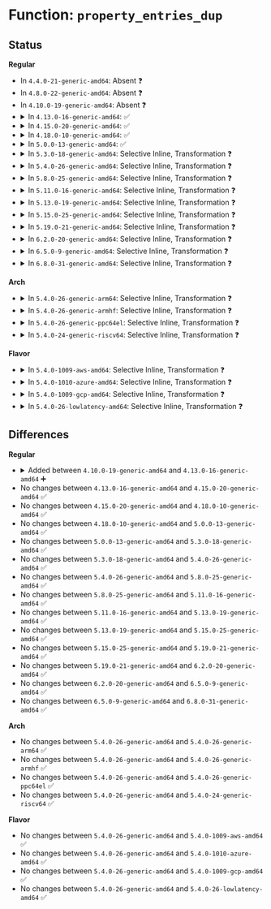 # Function: <code>property_entries_dup</code>

## Status
<b>Regular</b>
<ul>
<li>
In <code>4.4.0-21-generic-amd64</code>: Absent ❓
</li>
<li>
In <code>4.8.0-22-generic-amd64</code>: Absent ❓
</li>
<li>
In <code>4.10.0-19-generic-amd64</code>: Absent ❓
</li>
<li>
<details>
<summary>In <code>4.13.0-16-generic-amd64</code>: ✅</summary>

```c
struct property_entry * property_entries_dup(const struct property_entry * properties)
```

```json
{
  "name": "property_entries_dup",
  "collision_type": "Unique Global",
  "inline_type": "No",
  "funcs": [
    {
      "addr": 18446744071585033520,
      "name": "property_entries_dup",
      "external": true,
      "loc": "drivers/base/property.c:758",
      "file": "drivers/base/property.c",
      "inline": "seen, unknown",
      "caller_inline": [],
      "caller_func": [
        "drivers/base/property.c:device_add_properties",
        "drivers/spi/spi.c:spi_register_board_info",
        "drivers/i2c/i2c-boardinfo.c:i2c_register_board_info"
      ]
    }
  ],
  "symbols": [
    {
      "addr": 18446744071585033520,
      "name": "property_entries_dup",
      "section": ".text",
      "bind": "STB_GLOBAL",
      "size": 703
    }
  ]
}
```
</details>
</li>
<li>
<details>
<summary>In <code>4.15.0-20-generic-amd64</code>: ✅</summary>

```c
struct property_entry * property_entries_dup(const struct property_entry * properties)
```

```json
{
  "name": "property_entries_dup",
  "collision_type": "Unique Global",
  "inline_type": "No",
  "funcs": [
    {
      "addr": 18446744071585456384,
      "name": "property_entries_dup",
      "external": true,
      "loc": "drivers/base/property.c:799",
      "file": "drivers/base/property.c",
      "inline": "seen, unknown",
      "caller_inline": [],
      "caller_func": [
        "drivers/base/property.c:device_add_properties",
        "drivers/spi/spi.c:spi_register_board_info",
        "drivers/i2c/i2c-boardinfo.c:i2c_register_board_info"
      ]
    }
  ],
  "symbols": [
    {
      "addr": 18446744071585456384,
      "name": "property_entries_dup",
      "section": ".text",
      "bind": "STB_GLOBAL",
      "size": 703
    }
  ]
}
```
</details>
</li>
<li>
<details>
<summary>In <code>4.18.0-10-generic-amd64</code>: ✅</summary>

```c
struct property_entry * property_entries_dup(const struct property_entry * properties)
```

```json
{
  "name": "property_entries_dup",
  "collision_type": "Unique Global",
  "inline_type": "No",
  "funcs": [
    {
      "addr": 18446744071585700064,
      "name": "property_entries_dup",
      "external": true,
      "loc": "drivers/base/property.c:859",
      "file": "drivers/base/property.c",
      "inline": "seen, unknown",
      "caller_inline": [],
      "caller_func": [
        "drivers/base/property.c:device_add_properties",
        "drivers/spi/spi.c:spi_register_board_info",
        "drivers/i2c/i2c-boardinfo.c:i2c_register_board_info"
      ]
    }
  ],
  "symbols": [
    {
      "addr": 18446744071585700064,
      "name": "property_entries_dup",
      "section": ".text",
      "bind": "STB_GLOBAL",
      "size": 779
    }
  ]
}
```
</details>
</li>
<li>
<details>
<summary>In <code>5.0.0-13-generic-amd64</code>: ✅</summary>

```c
struct property_entry * property_entries_dup(const struct property_entry * properties)
```

```json
{
  "name": "property_entries_dup",
  "collision_type": "Unique Global",
  "inline_type": "No",
  "funcs": [
    {
      "addr": 18446744071585834416,
      "name": "property_entries_dup",
      "external": true,
      "loc": "drivers/base/swnode.c:380",
      "file": "drivers/base/swnode.c",
      "inline": "seen, unknown",
      "caller_inline": [],
      "caller_func": [
        "drivers/base/swnode.c:fwnode_create_software_node",
        "drivers/spi/spi.c:spi_register_board_info",
        "drivers/i2c/i2c-boardinfo.c:i2c_register_board_info"
      ]
    }
  ],
  "symbols": [
    {
      "addr": 18446744071585834416,
      "name": "property_entries_dup",
      "section": ".text",
      "bind": "STB_GLOBAL",
      "size": 826
    }
  ]
}
```
</details>
</li>
<li>
<details>
<summary>In <code>5.3.0-18-generic-amd64</code>: Selective Inline, Transformation ❓</summary>

```c
struct property_entry * property_entries_dup(const struct property_entry * properties)
```

```json
{
  "name": "property_entries_dup",
  "collision_type": "Unique Global",
  "inline_type": "Selective",
  "funcs": [
    {
      "addr": 18446744071586072222,
      "name": "property_entries_dup",
      "external": true,
      "loc": "drivers/base/swnode.c:419",
      "file": "drivers/base/swnode.c",
      "inline": "not declared, inlined",
      "caller_inline": [
        "drivers/base/swnode.c:fwnode_create_software_node"
      ],
      "caller_func": [
        "drivers/base/swnode.c:fwnode_create_software_node",
        "drivers/spi/spi.c:spi_register_board_info",
        "drivers/i2c/i2c-boardinfo.c:i2c_register_board_info"
      ]
    }
  ],
  "symbols": [
    {
      "addr": 18446744071586071296,
      "name": "property_entries_dup.part.0",
      "section": ".text",
      "bind": "STB_LOCAL",
      "size": 791
    },
    {
      "addr": 18446744071586072096,
      "name": "property_entries_dup",
      "section": ".text",
      "bind": "STB_GLOBAL",
      "size": 24
    }
  ]
}
```
</details>
</li>
<li>
<details>
<summary>In <code>5.4.0-26-generic-amd64</code>: Selective Inline, Transformation ❓</summary>

```c
struct property_entry * property_entries_dup(const struct property_entry * properties)
```

```json
{
  "name": "property_entries_dup",
  "collision_type": "Unique Global",
  "inline_type": "Selective",
  "funcs": [
    {
      "addr": 18446744071586219630,
      "name": "property_entries_dup",
      "external": true,
      "loc": "drivers/base/swnode.c:419",
      "file": "drivers/base/swnode.c",
      "inline": "not declared, inlined",
      "caller_inline": [
        "drivers/base/swnode.c:fwnode_create_software_node"
      ],
      "caller_func": [
        "drivers/base/swnode.c:fwnode_create_software_node",
        "drivers/spi/spi.c:spi_register_board_info",
        "drivers/i2c/i2c-boardinfo.c:i2c_register_board_info"
      ]
    }
  ],
  "symbols": [
    {
      "addr": 18446744071586218704,
      "name": "property_entries_dup.part.0",
      "section": ".text",
      "bind": "STB_LOCAL",
      "size": 791
    },
    {
      "addr": 18446744071586219504,
      "name": "property_entries_dup",
      "section": ".text",
      "bind": "STB_GLOBAL",
      "size": 24
    }
  ]
}
```
</details>
</li>
<li>
<details>
<summary>In <code>5.8.0-25-generic-amd64</code>: Selective Inline, Transformation ❓</summary>

```c
struct property_entry * property_entries_dup(const struct property_entry * properties)
```

```json
{
  "name": "property_entries_dup",
  "collision_type": "Unique Global",
  "inline_type": "Selective",
  "funcs": [
    {
      "addr": 18446744071586984009,
      "name": "property_entries_dup",
      "external": true,
      "loc": "drivers/base/swnode.c:296",
      "file": "drivers/base/swnode.c",
      "inline": "not declared, inlined",
      "caller_inline": [
        "drivers/base/swnode.c:fwnode_create_software_node"
      ],
      "caller_func": [
        "drivers/base/swnode.c:fwnode_create_software_node",
        "drivers/spi/spi.c:spi_register_board_info",
        "drivers/i2c/i2c-boardinfo.c:i2c_register_board_info"
      ]
    }
  ],
  "symbols": [
    {
      "addr": 18446744071586983056,
      "name": "property_entries_dup.part.0",
      "section": ".text",
      "bind": "STB_LOCAL",
      "size": 273
    },
    {
      "addr": 18446744071586983344,
      "name": "property_entries_dup",
      "section": ".text",
      "bind": "STB_GLOBAL",
      "size": 24
    }
  ]
}
```
</details>
</li>
<li>
<details>
<summary>In <code>5.11.0-16-generic-amd64</code>: Selective Inline, Transformation ❓</summary>

```c
struct property_entry * property_entries_dup(const struct property_entry * properties)
```

```json
{
  "name": "property_entries_dup",
  "collision_type": "Unique Global",
  "inline_type": "Selective",
  "funcs": [
    {
      "addr": 18446744071587069577,
      "name": "property_entries_dup",
      "external": true,
      "loc": "drivers/base/swnode.c:296",
      "file": "drivers/base/swnode.c",
      "inline": "not declared, inlined",
      "caller_inline": [
        "drivers/base/swnode.c:fwnode_create_software_node"
      ],
      "caller_func": [
        "drivers/base/swnode.c:fwnode_create_software_node",
        "drivers/spi/spi.c:spi_register_board_info",
        "drivers/i2c/i2c-boardinfo.c:i2c_register_board_info"
      ]
    }
  ],
  "symbols": [
    {
      "addr": 18446744071587068576,
      "name": "property_entries_dup.part.0",
      "section": ".text",
      "bind": "STB_LOCAL",
      "size": 273
    },
    {
      "addr": 18446744071587068864,
      "name": "property_entries_dup",
      "section": ".text",
      "bind": "STB_GLOBAL",
      "size": 24
    }
  ]
}
```
</details>
</li>
<li>
<details>
<summary>In <code>5.13.0-19-generic-amd64</code>: Selective Inline, Transformation ❓</summary>

```c
struct property_entry * property_entries_dup(const struct property_entry * properties)
```

```json
{
  "name": "property_entries_dup",
  "collision_type": "Unique Global",
  "inline_type": "Selective",
  "funcs": [
    {
      "addr": 18446744071586955658,
      "name": "property_entries_dup",
      "external": true,
      "loc": "drivers/base/swnode.c:310",
      "file": "drivers/base/swnode.c",
      "inline": "not declared, inlined",
      "caller_inline": [
        "drivers/base/swnode.c:fwnode_create_software_node"
      ],
      "caller_func": [
        "drivers/base/swnode.c:fwnode_create_software_node"
      ]
    }
  ],
  "symbols": [
    {
      "addr": 18446744071586952832,
      "name": "property_entries_dup.part.0",
      "section": ".text",
      "bind": "STB_LOCAL",
      "size": 251
    },
    {
      "addr": 18446744071586953088,
      "name": "property_entries_dup",
      "section": ".text",
      "bind": "STB_GLOBAL",
      "size": 24
    }
  ]
}
```
</details>
</li>
<li>
<details>
<summary>In <code>5.15.0-25-generic-amd64</code>: Selective Inline, Transformation ❓</summary>

```c
struct property_entry * property_entries_dup(const struct property_entry * properties)
```

```json
{
  "name": "property_entries_dup",
  "collision_type": "Unique Global",
  "inline_type": "Selective",
  "funcs": [
    {
      "addr": 18446744071587521658,
      "name": "property_entries_dup",
      "external": true,
      "loc": "drivers/base/swnode.c:312",
      "file": "drivers/base/swnode.c",
      "inline": "not declared, inlined",
      "caller_inline": [
        "drivers/base/swnode.c:fwnode_create_software_node"
      ],
      "caller_func": [
        "drivers/base/swnode.c:fwnode_create_software_node"
      ]
    }
  ],
  "symbols": [
    {
      "addr": 18446744071587519440,
      "name": "property_entries_dup.part.0",
      "section": ".text",
      "bind": "STB_LOCAL",
      "size": 251
    },
    {
      "addr": 18446744071587519696,
      "name": "property_entries_dup",
      "section": ".text",
      "bind": "STB_GLOBAL",
      "size": 24
    }
  ]
}
```
</details>
</li>
<li>
<details>
<summary>In <code>5.19.0-21-generic-amd64</code>: Selective Inline, Transformation ❓</summary>

```c
struct property_entry * property_entries_dup(const struct property_entry * properties)
```

```json
{
  "name": "property_entries_dup",
  "collision_type": "Unique Global",
  "inline_type": "Selective",
  "funcs": [
    {
      "addr": 18446744071588849122,
      "name": "property_entries_dup",
      "external": true,
      "loc": "drivers/base/swnode.c:312",
      "file": "drivers/base/swnode.c",
      "inline": "not declared, inlined",
      "caller_inline": [
        "drivers/base/swnode.c:fwnode_create_software_node"
      ],
      "caller_func": [
        "drivers/base/swnode.c:fwnode_create_software_node"
      ]
    }
  ],
  "symbols": [
    {
      "addr": 18446744071588847408,
      "name": "property_entries_dup.part.0",
      "section": ".text",
      "bind": "STB_LOCAL",
      "size": 296
    },
    {
      "addr": 18446744071588847712,
      "name": "property_entries_dup",
      "section": ".text",
      "bind": "STB_GLOBAL",
      "size": 36
    }
  ]
}
```
</details>
</li>
<li>
<details>
<summary>In <code>6.2.0-20-generic-amd64</code>: Selective Inline, Transformation ❓</summary>

```c
struct property_entry * property_entries_dup(const struct property_entry * properties)
```

```json
{
  "name": "property_entries_dup",
  "collision_type": "Unique Global",
  "inline_type": "Selective",
  "funcs": [
    {
      "addr": 18446744071590353442,
      "name": "property_entries_dup",
      "external": true,
      "loc": "drivers/base/swnode.c:312",
      "file": "drivers/base/swnode.c",
      "inline": "not declared, inlined",
      "caller_inline": [
        "drivers/base/swnode.c:fwnode_create_software_node"
      ],
      "caller_func": [
        "drivers/base/swnode.c:fwnode_create_software_node"
      ]
    }
  ],
  "symbols": [
    {
      "addr": 18446744071590351904,
      "name": "property_entries_dup.part.0",
      "section": ".text",
      "bind": "STB_LOCAL",
      "size": 296
    },
    {
      "addr": 18446744071590352224,
      "name": "property_entries_dup",
      "section": ".text",
      "bind": "STB_GLOBAL",
      "size": 36
    }
  ]
}
```
</details>
</li>
<li>
<details>
<summary>In <code>6.5.0-9-generic-amd64</code>: Selective Inline, Transformation ❓</summary>

```c
struct property_entry * property_entries_dup(const struct property_entry * properties)
```

```json
{
  "name": "property_entries_dup",
  "collision_type": "Unique Global",
  "inline_type": "Selective",
  "funcs": [
    {
      "addr": 18446744071590674386,
      "name": "property_entries_dup",
      "external": true,
      "loc": "drivers/base/swnode.c:312",
      "file": "drivers/base/swnode.c",
      "inline": "not declared, inlined",
      "caller_inline": [
        "drivers/base/swnode.c:fwnode_create_software_node"
      ],
      "caller_func": [
        "drivers/base/swnode.c:fwnode_create_software_node"
      ]
    }
  ],
  "symbols": [
    {
      "addr": 18446744071590672864,
      "name": "property_entries_dup.part.0",
      "section": ".text",
      "bind": "STB_LOCAL",
      "size": 274
    },
    {
      "addr": 18446744071590673168,
      "name": "property_entries_dup",
      "section": ".text",
      "bind": "STB_GLOBAL",
      "size": 36
    }
  ]
}
```
</details>
</li>
<li>
<details>
<summary>In <code>6.8.0-31-generic-amd64</code>: Selective Inline, Transformation ❓</summary>

```c
struct property_entry * property_entries_dup(const struct property_entry * properties)
```

```json
{
  "name": "property_entries_dup",
  "collision_type": "Unique Global",
  "inline_type": "Selective",
  "funcs": [
    {
      "addr": 18446744071591035746,
      "name": "property_entries_dup",
      "external": true,
      "loc": "drivers/base/swnode.c:312",
      "file": "drivers/base/swnode.c",
      "inline": "not declared, inlined",
      "caller_inline": [
        "drivers/base/swnode.c:fwnode_create_software_node"
      ],
      "caller_func": [
        "drivers/base/swnode.c:fwnode_create_software_node"
      ]
    }
  ],
  "symbols": [
    {
      "addr": 18446744071591034224,
      "name": "property_entries_dup.part.0",
      "section": ".text",
      "bind": "STB_LOCAL",
      "size": 274
    },
    {
      "addr": 18446744071591034528,
      "name": "property_entries_dup",
      "section": ".text",
      "bind": "STB_GLOBAL",
      "size": 36
    }
  ]
}
```
</details>
</li>
</ul>
<b>Arch</b>
<ul>
<li>
<details>
<summary>In <code>5.4.0-26-generic-arm64</code>: Selective Inline, Transformation ❓</summary>

```c
struct property_entry * property_entries_dup(const struct property_entry * properties)
```

```json
{
  "name": "property_entries_dup",
  "collision_type": "Unique Global",
  "inline_type": "Selective",
  "funcs": [
    {
      "addr": 18446603336499029656,
      "name": "property_entries_dup",
      "external": true,
      "loc": "drivers/base/swnode.c:419",
      "file": "drivers/base/swnode.c",
      "inline": "not declared, inlined",
      "caller_inline": [
        "drivers/base/swnode.c:fwnode_create_software_node"
      ],
      "caller_func": [
        "drivers/base/swnode.c:fwnode_create_software_node",
        "drivers/spi/spi.c:spi_register_board_info",
        "drivers/i2c/i2c-boardinfo.c:i2c_register_board_info"
      ]
    }
  ],
  "symbols": [
    {
      "addr": 18446603336499028664,
      "name": "property_entries_dup.part.0",
      "section": ".text",
      "bind": "STB_LOCAL",
      "size": 824
    },
    {
      "addr": 18446603336499029488,
      "name": "property_entries_dup",
      "section": ".text",
      "bind": "STB_GLOBAL",
      "size": 56
    }
  ]
}
```
</details>
</li>
<li>
<details>
<summary>In <code>5.4.0-26-generic-armhf</code>: Selective Inline, Transformation ❓</summary>

```c
struct property_entry * property_entries_dup(const struct property_entry * properties)
```

```json
{
  "name": "property_entries_dup",
  "collision_type": "Unique Global",
  "inline_type": "Selective",
  "funcs": [
    {
      "addr": 3231590132,
      "name": "property_entries_dup",
      "external": true,
      "loc": "drivers/base/swnode.c:419",
      "file": "drivers/base/swnode.c",
      "inline": "not declared, inlined",
      "caller_inline": [
        "drivers/base/swnode.c:fwnode_create_software_node"
      ],
      "caller_func": [
        "drivers/base/swnode.c:fwnode_create_software_node",
        "drivers/spi/spi.c:spi_register_board_info",
        "drivers/i2c/i2c-boardinfo.c:i2c_register_board_info"
      ]
    }
  ],
  "symbols": [
    {
      "addr": 3231589248,
      "name": "property_entries_dup.part.0",
      "section": ".text",
      "bind": "STB_LOCAL",
      "size": 736
    },
    {
      "addr": 3231589984,
      "name": "property_entries_dup",
      "section": ".text",
      "bind": "STB_GLOBAL",
      "size": 44
    }
  ]
}
```
</details>
</li>
<li>
<details>
<summary>In <code>5.4.0-26-generic-ppc64el</code>: Selective Inline, Transformation ❓</summary>

```c
struct property_entry * property_entries_dup(const struct property_entry * properties)
```

```json
{
  "name": "property_entries_dup",
  "collision_type": "Unique Global",
  "inline_type": "Selective",
  "funcs": [
    {
      "addr": 13835058055292197284,
      "name": "property_entries_dup",
      "external": true,
      "loc": "drivers/base/swnode.c:419",
      "file": "drivers/base/swnode.c",
      "inline": "not declared, inlined",
      "caller_inline": [
        "drivers/base/swnode.c:fwnode_create_software_node"
      ],
      "caller_func": [
        "drivers/base/swnode.c:fwnode_create_software_node",
        "drivers/spi/spi.c:spi_register_board_info",
        "drivers/i2c/i2c-boardinfo.c:i2c_register_board_info"
      ]
    }
  ],
  "symbols": [
    {
      "addr": 13835058055292196016,
      "name": "property_entries_dup.part.0",
      "section": ".text",
      "bind": "STB_LOCAL",
      "size": 1076
    },
    {
      "addr": 13835058055292197104,
      "name": "property_entries_dup",
      "section": ".text",
      "bind": "STB_GLOBAL",
      "size": 28
    }
  ]
}
```
</details>
</li>
<li>
<details>
<summary>In <code>5.4.0-24-generic-riscv64</code>: Selective Inline, Transformation ❓</summary>

```c
struct property_entry * property_entries_dup(const struct property_entry * properties)
```

```json
{
  "name": "property_entries_dup",
  "collision_type": "Unique Global",
  "inline_type": "Selective",
  "funcs": [
    {
      "addr": 18446743936276395440,
      "name": "property_entries_dup",
      "external": true,
      "loc": "drivers/base/swnode.c:419",
      "file": "drivers/base/swnode.c",
      "inline": "not declared, inlined",
      "caller_inline": [
        "drivers/base/swnode.c:fwnode_create_software_node"
      ],
      "caller_func": [
        "drivers/base/swnode.c:fwnode_create_software_node",
        "drivers/spi/spi.c:spi_register_board_info",
        "drivers/i2c/i2c-boardinfo.c:i2c_register_board_info"
      ]
    }
  ],
  "symbols": [
    {
      "addr": 18446743936276394614,
      "name": "property_entries_dup.part.0",
      "section": ".text",
      "bind": "STB_LOCAL",
      "size": 678
    },
    {
      "addr": 18446743936276395292,
      "name": "property_entries_dup",
      "section": ".text",
      "bind": "STB_GLOBAL",
      "size": 48
    }
  ]
}
```
</details>
</li>
</ul>
<b>Flavor</b>
<ul>
<li>
<details>
<summary>In <code>5.4.0-1009-aws-amd64</code>: Selective Inline, Transformation ❓</summary>

```c
struct property_entry * property_entries_dup(const struct property_entry * properties)
```

```json
{
  "name": "property_entries_dup",
  "collision_type": "Unique Global",
  "inline_type": "Selective",
  "funcs": [
    {
      "addr": 18446744071585979838,
      "name": "property_entries_dup",
      "external": true,
      "loc": "drivers/base/swnode.c:419",
      "file": "drivers/base/swnode.c",
      "inline": "not declared, inlined",
      "caller_inline": [
        "drivers/base/swnode.c:fwnode_create_software_node"
      ],
      "caller_func": [
        "drivers/base/swnode.c:fwnode_create_software_node",
        "drivers/spi/spi.c:spi_register_board_info",
        "drivers/i2c/i2c-boardinfo.c:i2c_register_board_info"
      ]
    }
  ],
  "symbols": [
    {
      "addr": 18446744071585978912,
      "name": "property_entries_dup.part.0",
      "section": ".text",
      "bind": "STB_LOCAL",
      "size": 791
    },
    {
      "addr": 18446744071585979712,
      "name": "property_entries_dup",
      "section": ".text",
      "bind": "STB_GLOBAL",
      "size": 24
    }
  ]
}
```
</details>
</li>
<li>
<details>
<summary>In <code>5.4.0-1010-azure-amd64</code>: Selective Inline, Transformation ❓</summary>

```c
struct property_entry * property_entries_dup(const struct property_entry * properties)
```

```json
{
  "name": "property_entries_dup",
  "collision_type": "Unique Global",
  "inline_type": "Selective",
  "funcs": [
    {
      "addr": 18446744071585829102,
      "name": "property_entries_dup",
      "external": true,
      "loc": "drivers/base/swnode.c:419",
      "file": "drivers/base/swnode.c",
      "inline": "not declared, inlined",
      "caller_inline": [
        "drivers/base/swnode.c:fwnode_create_software_node"
      ],
      "caller_func": [
        "drivers/base/swnode.c:fwnode_create_software_node",
        "drivers/spi/spi.c:spi_register_board_info",
        "drivers/i2c/i2c-boardinfo.c:i2c_register_board_info"
      ]
    }
  ],
  "symbols": [
    {
      "addr": 18446744071585828176,
      "name": "property_entries_dup.part.0",
      "section": ".text",
      "bind": "STB_LOCAL",
      "size": 791
    },
    {
      "addr": 18446744071585828976,
      "name": "property_entries_dup",
      "section": ".text",
      "bind": "STB_GLOBAL",
      "size": 24
    }
  ]
}
```
</details>
</li>
<li>
<details>
<summary>In <code>5.4.0-1009-gcp-amd64</code>: Selective Inline, Transformation ❓</summary>

```c
struct property_entry * property_entries_dup(const struct property_entry * properties)
```

```json
{
  "name": "property_entries_dup",
  "collision_type": "Unique Global",
  "inline_type": "Selective",
  "funcs": [
    {
      "addr": 18446744071586169646,
      "name": "property_entries_dup",
      "external": true,
      "loc": "drivers/base/swnode.c:419",
      "file": "drivers/base/swnode.c",
      "inline": "not declared, inlined",
      "caller_inline": [
        "drivers/base/swnode.c:fwnode_create_software_node"
      ],
      "caller_func": [
        "drivers/base/swnode.c:fwnode_create_software_node",
        "drivers/spi/spi.c:spi_register_board_info",
        "drivers/i2c/i2c-boardinfo.c:i2c_register_board_info"
      ]
    }
  ],
  "symbols": [
    {
      "addr": 18446744071586168720,
      "name": "property_entries_dup.part.0",
      "section": ".text",
      "bind": "STB_LOCAL",
      "size": 791
    },
    {
      "addr": 18446744071586169520,
      "name": "property_entries_dup",
      "section": ".text",
      "bind": "STB_GLOBAL",
      "size": 24
    }
  ]
}
```
</details>
</li>
<li>
<details>
<summary>In <code>5.4.0-26-lowlatency-amd64</code>: Selective Inline, Transformation ❓</summary>

```c
struct property_entry * property_entries_dup(const struct property_entry * properties)
```

```json
{
  "name": "property_entries_dup",
  "collision_type": "Unique Global",
  "inline_type": "Selective",
  "funcs": [
    {
      "addr": 18446744071586279118,
      "name": "property_entries_dup",
      "external": true,
      "loc": "drivers/base/swnode.c:419",
      "file": "drivers/base/swnode.c",
      "inline": "not declared, inlined",
      "caller_inline": [
        "drivers/base/swnode.c:fwnode_create_software_node"
      ],
      "caller_func": [
        "drivers/base/swnode.c:fwnode_create_software_node",
        "drivers/spi/spi.c:spi_register_board_info",
        "drivers/i2c/i2c-boardinfo.c:i2c_register_board_info"
      ]
    }
  ],
  "symbols": [
    {
      "addr": 18446744071586278192,
      "name": "property_entries_dup.part.0",
      "section": ".text",
      "bind": "STB_LOCAL",
      "size": 791
    },
    {
      "addr": 18446744071586278992,
      "name": "property_entries_dup",
      "section": ".text",
      "bind": "STB_GLOBAL",
      "size": 24
    }
  ]
}
```
</details>
</li>
</ul>

## Differences
<b>Regular</b>
<ul>
<li>
<details>
<summary>Added between <code>4.10.0-19-generic-amd64</code> and <code>4.13.0-16-generic-amd64</code> ➕</summary>

```c
struct property_entry * property_entries_dup(const struct property_entry * properties)
```
</details>
</li>
<li>
No changes between <code>4.13.0-16-generic-amd64</code> and <code>4.15.0-20-generic-amd64</code> ✅
</li>
<li>
No changes between <code>4.15.0-20-generic-amd64</code> and <code>4.18.0-10-generic-amd64</code> ✅
</li>
<li>
No changes between <code>4.18.0-10-generic-amd64</code> and <code>5.0.0-13-generic-amd64</code> ✅
</li>
<li>
No changes between <code>5.0.0-13-generic-amd64</code> and <code>5.3.0-18-generic-amd64</code> ✅
</li>
<li>
No changes between <code>5.3.0-18-generic-amd64</code> and <code>5.4.0-26-generic-amd64</code> ✅
</li>
<li>
No changes between <code>5.4.0-26-generic-amd64</code> and <code>5.8.0-25-generic-amd64</code> ✅
</li>
<li>
No changes between <code>5.8.0-25-generic-amd64</code> and <code>5.11.0-16-generic-amd64</code> ✅
</li>
<li>
No changes between <code>5.11.0-16-generic-amd64</code> and <code>5.13.0-19-generic-amd64</code> ✅
</li>
<li>
No changes between <code>5.13.0-19-generic-amd64</code> and <code>5.15.0-25-generic-amd64</code> ✅
</li>
<li>
No changes between <code>5.15.0-25-generic-amd64</code> and <code>5.19.0-21-generic-amd64</code> ✅
</li>
<li>
No changes between <code>5.19.0-21-generic-amd64</code> and <code>6.2.0-20-generic-amd64</code> ✅
</li>
<li>
No changes between <code>6.2.0-20-generic-amd64</code> and <code>6.5.0-9-generic-amd64</code> ✅
</li>
<li>
No changes between <code>6.5.0-9-generic-amd64</code> and <code>6.8.0-31-generic-amd64</code> ✅
</li>
</ul>
<b>Arch</b>
<ul>
<li>
No changes between <code>5.4.0-26-generic-amd64</code> and <code>5.4.0-26-generic-arm64</code> ✅
</li>
<li>
No changes between <code>5.4.0-26-generic-amd64</code> and <code>5.4.0-26-generic-armhf</code> ✅
</li>
<li>
No changes between <code>5.4.0-26-generic-amd64</code> and <code>5.4.0-26-generic-ppc64el</code> ✅
</li>
<li>
No changes between <code>5.4.0-26-generic-amd64</code> and <code>5.4.0-24-generic-riscv64</code> ✅
</li>
</ul>
<b>Flavor</b>
<ul>
<li>
No changes between <code>5.4.0-26-generic-amd64</code> and <code>5.4.0-1009-aws-amd64</code> ✅
</li>
<li>
No changes between <code>5.4.0-26-generic-amd64</code> and <code>5.4.0-1010-azure-amd64</code> ✅
</li>
<li>
No changes between <code>5.4.0-26-generic-amd64</code> and <code>5.4.0-1009-gcp-amd64</code> ✅
</li>
<li>
No changes between <code>5.4.0-26-generic-amd64</code> and <code>5.4.0-26-lowlatency-amd64</code> ✅
</li>
</ul>
